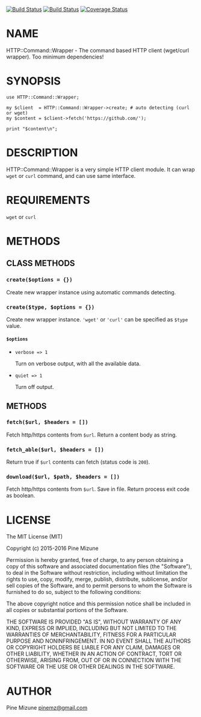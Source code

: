 [![Build Status](https://travis-ci.org/pine/p5-HTTP-Command-Wrapper.svg?branch=master)](https://travis-ci.org/pine/p5-HTTP-Command-Wrapper) [![Build Status](https://img.shields.io/appveyor/ci/pine/p5-HTTP-Command-Wrapper/master.svg)](https://ci.appveyor.com/project/pine/p5-HTTP-Command-Wrapper/branch/master) [![Coverage Status](http://codecov.io/github/pine/p5-HTTP-Command-Wrapper/coverage.svg?branch=master)](https://codecov.io/github/pine/p5-HTTP-Command-Wrapper?branch=master)
# NAME

HTTP::Command::Wrapper - The command based HTTP client (wget/curl wrapper). Too minimum dependencies!

# SYNOPSIS

    use HTTP::Command::Wrapper;

    my $client  = HTTP::Command::Wrapper->create; # auto detecting (curl or wget)
    my $content = $client->fetch('https://github.com/');

    print "$content\n";

# DESCRIPTION

HTTP::Command::Wrapper is a very simple HTTP client module.
It can wrap `wget` or `curl` command, and can use same interface.

# REQUIREMENTS

`wget` or `curl`

# METHODS

## CLASS METHODS

### `create($options = {})`

Create new wrapper instance using automatic commands detecting.

### `create($type, $options = {})`

Create new wrapper instance. `'wget'` or `'curl'` can be specified as `$type` value.

#### `$options`

- `verbose => 1`

    Turn on verbose output, with all the available data.

- `quiet => 1`

    Turn off output.

## METHODS

### `fetch($url, $headers = [])`

Fetch http/https contents from `$url`. Return a content body as string.

### `fetch_able($url, $headers = [])`

Return true if `$url` contents can fetch (status code is `200`).

### `download($url, $path, $headers = [])`

Fetch http/https contents from `$url`. Save in file. Return process exit code as boolean.

# LICENSE

The MIT License (MIT)

Copyright (c) 2015-2016 Pine Mizune

Permission is hereby granted, free of charge, to any person obtaining a copy
of this software and associated documentation files (the "Software"), to deal
in the Software without restriction, including without limitation the rights
to use, copy, modify, merge, publish, distribute, sublicense, and/or sell
copies of the Software, and to permit persons to whom the Software is
furnished to do so, subject to the following conditions:

The above copyright notice and this permission notice shall be included in
all copies or substantial portions of the Software.

THE SOFTWARE IS PROVIDED "AS IS", WITHOUT WARRANTY OF ANY KIND, EXPRESS OR
IMPLIED, INCLUDING BUT NOT LIMITED TO THE WARRANTIES OF MERCHANTABILITY,
FITNESS FOR A PARTICULAR PURPOSE AND NONINFRINGEMENT. IN NO EVENT SHALL THE
AUTHORS OR COPYRIGHT HOLDERS BE LIABLE FOR ANY CLAIM, DAMAGES OR OTHER
LIABILITY, WHETHER IN AN ACTION OF CONTRACT, TORT OR OTHERWISE, ARISING FROM,
OUT OF OR IN CONNECTION WITH THE SOFTWARE OR THE USE OR OTHER DEALINGS IN
THE SOFTWARE.

# AUTHOR

Pine Mizune <pinemz@gmail.com>
